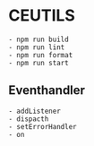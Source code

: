 # CEUTILS

	- npm run build
	- npm run lint
	- npm run format
	- npm run start

## Eventhandler

	- addListener
	- dispacth
	- setErrorHandler
	- on
	
